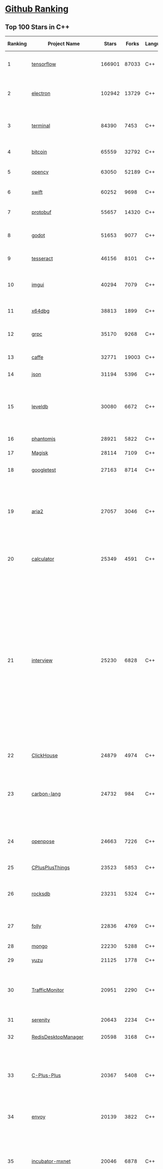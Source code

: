 [Github Ranking](../README.md)
==========

## Top 100 Stars in C\+\+

| Ranking | Project Name | Stars | Forks | Language | Open Issues | Description | Last Commit |
| ------- | ------------ | ----- | ----- | -------- | ----------- | ----------- | ----------- |
| 1 | [tensorflow](https://github.com/tensorflow/tensorflow) | 166901 | 87033 | C++ | 2101 | An Open Source Machine Learning Framework for Everyone | 2022-08-06T02:37:45Z |
| 2 | [electron](https://github.com/electron/electron) | 102942 | 13729 | C++ | 1582 | :electron: Build cross-platform desktop apps with JavaScript, HTML, and CSS | 2022-08-05T16:21:01Z |
| 3 | [terminal](https://github.com/microsoft/terminal) | 84390 | 7453 | C++ | 1463 | The new Windows Terminal and the original Windows console host, all in the same place! | 2022-08-05T21:29:44Z |
| 4 | [bitcoin](https://github.com/bitcoin/bitcoin) | 65559 | 32792 | C++ | 542 | Bitcoin Core integration/staging tree | 2022-08-06T02:18:01Z |
| 5 | [opencv](https://github.com/opencv/opencv) | 63050 | 52189 | C++ | 2124 | Open Source Computer Vision Library | 2022-08-05T20:39:28Z |
| 6 | [swift](https://github.com/apple/swift) | 60252 | 9698 | C++ | 5466 | The Swift Programming Language | 2022-08-06T02:13:02Z |
| 7 | [protobuf](https://github.com/protocolbuffers/protobuf) | 55657 | 14320 | C++ | 747 | Protocol Buffers - Google's data interchange format | 2022-08-06T02:57:28Z |
| 8 | [godot](https://github.com/godotengine/godot) | 51653 | 9077 | C++ | 6343 | Godot Engine – Multi-platform 2D and 3D game engine | 2022-08-06T02:21:34Z |
| 9 | [tesseract](https://github.com/tesseract-ocr/tesseract) | 46156 | 8101 | C++ | 344 | Tesseract Open Source OCR Engine (main repository) | 2022-08-04T13:46:33Z |
| 10 | [imgui](https://github.com/ocornut/imgui) | 40294 | 7079 | C++ | 651 | Dear ImGui: Bloat-free Graphical User interface for C++ with minimal dependencies | 2022-08-05T19:20:06Z |
| 11 | [x64dbg](https://github.com/x64dbg/x64dbg) | 38813 | 1899 | C++ | 499 | An open-source x64/x32 debugger for windows. | 2022-08-05T12:49:21Z |
| 12 | [grpc](https://github.com/grpc/grpc) | 35170 | 9268 | C++ | 661 | The C based gRPC (C++, Python, Ruby, Objective-C, PHP, C#) | 2022-08-06T01:12:09Z |
| 13 | [caffe](https://github.com/BVLC/caffe) | 32771 | 19003 | C++ | 891 | Caffe: a fast open framework for deep learning. | 2022-03-31T09:55:07Z |
| 14 | [json](https://github.com/nlohmann/json) | 31194 | 5396 | C++ | 26 | JSON for Modern C++ | 2022-08-05T21:09:58Z |
| 15 | [leveldb](https://github.com/google/leveldb) | 30080 | 6672 | C++ | 165 | LevelDB is a fast key-value storage library written at Google that provides an ordered mapping from string keys to string values. | 2022-07-18T22:11:45Z |
| 16 | [phantomjs](https://github.com/ariya/phantomjs) | 28921 | 5822 | C++ | 11 | Scriptable Headless Browser | 2022-07-20T07:40:21Z |
| 17 | [Magisk](https://github.com/topjohnwu/Magisk) | 28114 | 7109 | C++ | 25 | The Magic Mask for Android | 2022-08-05T22:48:05Z |
| 18 | [googletest](https://github.com/google/googletest) | 27163 | 8714 | C++ | 227 | GoogleTest - Google Testing and Mocking Framework | 2022-08-05T15:33:51Z |
| 19 | [aria2](https://github.com/aria2/aria2) | 27057 | 3046 | C++ | 889 | aria2 is a lightweight multi-protocol & multi-source, cross platform download utility operated in command-line. It supports HTTP/HTTPS, FTP, SFTP, BitTorrent and Metalink. | 2022-07-01T01:36:26Z |
| 20 | [calculator](https://github.com/microsoft/calculator) | 25349 | 4591 | C++ | 266 | Windows Calculator: A simple yet powerful calculator that ships with Windows | 2022-08-04T14:42:22Z |
| 21 | [interview](https://github.com/huihut/interview) | 25230 | 6828 | C++ | 10 | 📚 C/C++ 技术面试基础知识总结，包括语言、程序库、数据结构、算法、系统、网络、链接装载库等知识及面试经验、招聘、内推等信息。This repository is a summary of the basic knowledge of recruiting job seekers and beginners in the direction of C/C++ technology, including language, program library, data structure, algorithm, system, network, link loading library, interview experience, recruitment, recommendation, etc. | 2022-03-18T19:55:23Z |
| 22 | [ClickHouse](https://github.com/ClickHouse/ClickHouse) | 24879 | 4974 | C++ | 2241 | ClickHouse® is a free analytics DBMS for big data | 2022-08-06T01:51:53Z |
| 23 | [carbon-lang](https://github.com/carbon-language/carbon-lang) | 24732 | 984 | C++ | 138 | Carbon Language's main repository: documents, design, implementation, and related tools. (NOTE: Carbon Language is experimental; see README) | 2022-08-06T01:15:38Z |
| 24 | [openpose](https://github.com/CMU-Perceptual-Computing-Lab/openpose) | 24663 | 7226 | C++ | 165 | OpenPose: Real-time multi-person keypoint detection library for body, face, hands, and foot estimation | 2022-06-20T11:16:19Z |
| 25 | [CPlusPlusThings](https://github.com/Light-City/CPlusPlusThings) | 23523 | 5853 | C++ | 7 | C++那些事 | 2022-07-22T15:04:45Z |
| 26 | [rocksdb](https://github.com/facebook/rocksdb) | 23231 | 5324 | C++ | 456 | A library that provides an embeddable, persistent key-value store for fast storage. | 2022-08-06T01:26:13Z |
| 27 | [folly](https://github.com/facebook/folly) | 22836 | 4769 | C++ | 326 | An open-source C++ library developed and used at Facebook. | 2022-08-06T01:37:11Z |
| 28 | [mongo](https://github.com/mongodb/mongo) | 22230 | 5288 | C++ | 0 | The MongoDB Database | 2022-08-06T00:19:53Z |
| 29 | [yuzu](https://github.com/yuzu-emu/yuzu) | 21125 | 1778 | C++ | 979 | Nintendo Switch Emulator | 2022-08-05T22:20:19Z |
| 30 | [TrafficMonitor](https://github.com/zhongyang219/TrafficMonitor) | 20951 | 2290 | C++ | 641 | 这是一个用于显示当前网速、CPU及内存利用率的桌面悬浮窗软件，并支持任务栏显示，支持更换皮肤。 | 2022-08-02T02:30:32Z |
| 31 | [serenity](https://github.com/SerenityOS/serenity) | 20643 | 2234 | C++ | 505 | The Serenity Operating System 🐞 | 2022-08-06T02:48:15Z |
| 32 | [RedisDesktopManager](https://github.com/uglide/RedisDesktopManager) | 20598 | 3168 | C++ | 33 | :wrench: Cross-platform Developer GUI for Redis | 2022-08-03T09:19:30Z |
| 33 | [C-Plus-Plus](https://github.com/TheAlgorithms/C-Plus-Plus) | 20367 | 5408 | C++ | 2 | Collection of various algorithms in mathematics, machine learning, computer science and physics implemented in C++ for educational purposes. | 2022-08-05T02:41:02Z |
| 34 | [envoy](https://github.com/envoyproxy/envoy) | 20139 | 3822 | C++ | 1202 | Cloud-native high-performance edge/middle/service proxy | 2022-08-05T23:30:44Z |
| 35 | [incubator-mxnet](https://github.com/apache/incubator-mxnet) | 20046 | 6878 | C++ | 1783 | Lightweight, Portable, Flexible Distributed/Mobile Deep Learning with Dynamic, Mutation-aware Dataflow Dep Scheduler; for Python, R, Julia, Scala, Go, Javascript and more | 2022-08-04T15:08:23Z |
| 36 | [DeepSpeech](https://github.com/mozilla/DeepSpeech) | 19993 | 3545 | C++ | 105 | DeepSpeech is an open source embedded (offline, on-device) speech-to-text engine which can run in real time on devices ranging from a Raspberry Pi 4 to high power GPU servers. | 2022-07-25T06:59:50Z |
| 37 | [v8](https://github.com/v8/v8) | 19965 | 3684 | C++ | 0 | The official mirror of the V8 Git repository | 2022-04-01T06:59:50Z |
| 38 | [taichi](https://github.com/taichi-dev/taichi) | 19786 | 2016 | C++ | 497 | Productive & portable high-performance programming in Python. | 2022-08-05T21:01:09Z |
| 39 | [fish-shell](https://github.com/fish-shell/fish-shell) | 19325 | 1583 | C++ | 458 | The user-friendly command line shell. | 2022-08-05T16:32:32Z |
| 40 | [osquery](https://github.com/osquery/osquery) | 19139 | 2337 | C++ | 502 | SQL powered operating system instrumentation, monitoring, and analytics. | 2022-08-05T22:17:58Z |
| 41 | [srs](https://github.com/ossrs/srs) | 18806 | 4615 | C++ | 219 | SRS is a simple, high efficiency and realtime video server, supports RTMP, WebRTC, HLS, HTTP-FLV and SRT. | 2022-08-05T10:32:19Z |
| 42 | [flatbuffers](https://github.com/google/flatbuffers) | 18434 | 2867 | C++ | 157 | FlatBuffers: Memory Efficient Serialization Library | 2022-08-05T17:45:14Z |
| 43 | [flameshot](https://github.com/flameshot-org/flameshot) | 18418 | 1149 | C++ | 309 | Powerful yet simple to use screenshot software :desktop_computer: :camera_flash: | 2022-08-03T03:13:38Z |
| 44 | [mediapipe](https://github.com/google/mediapipe) | 18251 | 3836 | C++ | 363 | Cross-platform, customizable ML solutions for live and streaming media. | 2022-08-05T11:13:29Z |
| 45 | [aseprite](https://github.com/aseprite/aseprite) | 18239 | 1611 | C++ | 1259 | Animated sprite editor & pixel art tool (Windows, macOS, Linux) | 2022-08-05T15:49:37Z |
| 46 | [weex](https://github.com/alibaba/weex) | 17932 | 2169 | C++ | 34 | A framework for building Mobile cross-platform UI | 2022-07-06T07:14:37Z |
| 47 | [solidity](https://github.com/ethereum/solidity) | 17720 | 4217 | C++ | 1036 | Solidity, the Smart Contract Programming Language | 2022-08-05T21:47:09Z |
| 48 | [Proton](https://github.com/ValveSoftware/Proton) | 17718 | 762 | C++ | 3454 | Compatibility tool for Steam Play based on Wine and additional components | 2022-08-06T01:37:13Z |
| 49 | [faiss](https://github.com/facebookresearch/faiss) | 17567 | 2662 | C++ | 197 | A library for efficient similarity search and clustering of dense vectors. | 2022-08-04T20:16:09Z |
| 50 | [winget-cli](https://github.com/microsoft/winget-cli) | 17514 | 995 | C++ | 519 | Windows Package Manager CLI (aka winget) | 2022-08-06T00:32:35Z |
| 51 | [swoole-src](https://github.com/swoole/swoole-src) | 17509 | 3185 | C++ | 77 | 🚀 Coroutine-based concurrency library for PHP | 2022-08-05T11:40:04Z |
| 52 | [hhvm](https://github.com/facebook/hhvm) | 17358 | 3003 | C++ | 590 | A virtual machine for executing programs written in Hack. | 2022-08-06T02:28:50Z |
| 53 | [CNTK](https://github.com/microsoft/CNTK) | 17192 | 4377 | C++ | 753 | Microsoft Cognitive Toolkit (CNTK), an open source deep-learning toolkit | 2022-07-04T11:06:50Z |
| 54 | [sqlitebrowser](https://github.com/sqlitebrowser/sqlitebrowser) | 16842 | 1887 | C++ | 581 | Official home of the DB Browser for SQLite (DB4S) project. Previously known as "SQLite Database Browser" and "Database Browser for SQLite". Website at:  | 2022-07-31T16:00:12Z |
| 55 | [notepad-plus-plus](https://github.com/notepad-plus-plus/notepad-plus-plus) | 16694 | 3732 | C++ | 1667 | Notepad++ official repository | 2022-08-05T16:59:27Z |
| 56 | [qBittorrent](https://github.com/qbittorrent/qBittorrent) | 16659 | 2869 | C++ | 2351 | qBittorrent BitTorrent client | 2022-08-06T02:27:44Z |
| 57 | [cocos2d-x](https://github.com/cocos2d/cocos2d-x) | 16335 | 7035 | C++ | 1390 | Cocos2d-x is a suite of open-source, cross-platform, game-development tools used by millions of developers all over the world. | 2022-08-03T02:09:52Z |
| 58 | [leetcode](https://github.com/haoel/leetcode) | 16241 | 4736 | C++ | 21 | LeetCode Problems' Solutions  | 2022-07-17T12:38:18Z |
| 59 | [CnC_Remastered_Collection](https://github.com/electronicarts/CnC_Remastered_Collection) | 16231 | 4315 | C++ | 74 | None | 2022-06-23T00:07:36Z |
| 60 | [trojan](https://github.com/trojan-gfw/trojan) | 16207 | 2840 | C++ | 43 | An unidentifiable mechanism that helps you bypass GFW. | 2022-06-02T21:47:58Z |

